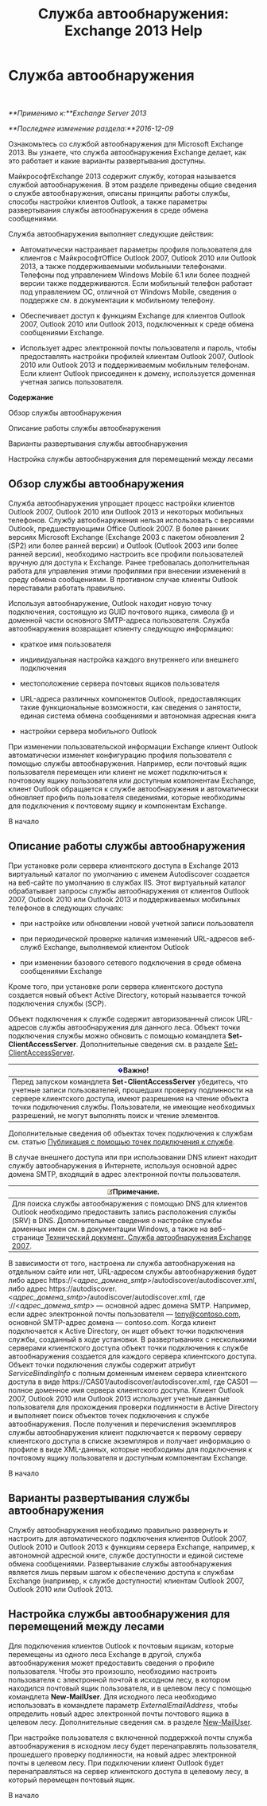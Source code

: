 ﻿---
title: 'Служба автообнаружения: Exchange 2013 Help'
TOCTitle: Служба автообнаружения
ms:assetid: b03c0f21-cbc2-4be8-ad03-73a7dac16ffc
ms:mtpsurl: https://technet.microsoft.com/ru-ru/library/Bb124251(v=EXCHG.150)
ms:contentKeyID: 50556469
ms.date: 04/30/2018
mtps_version: v=EXCHG.150
ms.translationtype: HT
---

# Служба автообнаружения

 

_**Применимо к:**Exchange Server 2013_

_**Последнее изменение раздела:**2016-12-09_

Ознакомьтесь со службой автообнаружения для Microsoft Exchange 2013. Вы узнаете, что служба автообнаружения Exchange делает, как это работает и какие варианты развертывания доступны.

МайкрософтExchange 2013 содержит службу, которая называется службой автообнаружения. В этом разделе приведены общие сведения о службе автообнаружения, описаны принципы работы службы, способы настройки клиентов Outlook, а также параметры развертывания службы автообнаружения в среде обмена сообщениями.

Служба автообнаружения выполняет следующие действия:

  - Автоматически настраивает параметры профиля пользователя для клиентов с МайкрософтOffice Outlook 2007, Outlook 2010 или Outlook 2013, а также поддерживаемыми мобильными телефонами. Телефоны под управлением Windows Mobile 6.1 или более поздней версии также поддерживаются. Если мобильный телефон работает под управлением ОС, отличной от Windows Mobile, сведения о поддержке см. в документации к мобильному телефону.

  - Обеспечивает доступ к функциям Exchange для клиентов Outlook 2007, Outlook 2010 или Outlook 2013, подключенных к среде обмена сообщениями Exchange.

  - Использует адрес электронной почты пользователя и пароль, чтобы предоставлять настройки профилей клиентам Outlook 2007, Outlook 2010 или Outlook 2013 и поддерживаемым мобильным телефонам. Если клиент Outlook присоединен к домену, используется доменная учетная запись пользователя.

**Содержание**

Обзор службы автообнаружения

Описание работы службы автообнаружения

Варианты развертывания службы автообнаружения

Настройка службы автообнаружения для перемещений между лесами

## Обзор службы автообнаружения

Служба автообнаружения упрощает процесс настройки клиентов Outlook 2007, Outlook 2010 или Outlook 2013 и некоторых мобильных телефонов. Службу автообнаружения нельзя использовать с версиями Outlook, предшествующими Office Outlook 2007. В более ранних версиях Microsoft Exchange (Exchange 2003 с пакетом обновления 2 (SP2) или более ранней версии) и Outlook (Outlook 2003 или более ранней версии), необходимо настроить все профили пользователей вручную для доступа к Exchange. Ранее требовалась дополнительная работа для управления этими профилями при внесении изменений в среду обмена сообщениями. В противном случае клиенты Outlook переставали работать правильно.

Используя автообнаружение, Outlook находит новую точку подключения, состоящую из GUID почтового ящика, символа @ и доменной части основного SMTP-адреса пользователя. Служба автообнаружения возвращает клиенту следующую информацию:

  - краткое имя пользователя

  - индивидуальная настройка каждого внутреннего или внешнего подключения

  - местоположение сервера почтовых ящиков пользователя

  - URL-адреса различных компонентов Outlook, предоставляющих такие функциональные возможности, как сведения о занятости, единая система обмена сообщениями и автономная адресная книга

  - настройки сервера мобильного Outlook

При изменении пользовательской информации Exchange клиент Outlook автоматически изменяет конфигурацию профиля пользователя с помощью службы автообнаружения. Например, если почтовый ящик пользователя перемещен или клиент не может подключиться к почтовому ящику пользователя или доступным компонентам Exchange, клиент Outlook обращается к службе автообнаружения и автоматически обновляет профиль пользователя сведениями, которые необходимы для подключения к почтовому ящику и компонентам Exchange.

В начало

## Описание работы службы автообнаружения

При установке роли сервера клиентского доступа в Exchange 2013 виртуальный каталог по умолчанию с именем Autodiscover создается на веб-сайте по умолчанию в службах IIS. Этот виртуальный каталог обрабатывает запросы службы автообнаружения от клиентов Outlook 2007, Outlook 2010 или Outlook 2013 и поддерживаемых мобильных телефонов в следующих случаях:

  - при настройке или обновлении новой учетной записи пользователя

  - при периодической проверке наличия изменений URL-адресов веб-служб Exchange, выполняемой клиентом Outlook

  - при изменении базового сетевого подключения в среде обмена сообщениями Exchange

Кроме того, при установке роли сервера клиентского доступа создается новый объект Active Directory, который называется точкой подключения службы (SCP).

Объект подключения к службе содержит авторизованный список URL-адресов службы автообнаружения для данного леса. Объект точки подключения службы можно обновить с помощью командлета **Set-ClientAccessServer**. Дополнительные сведения см. в разделе [Set-ClientAccessServer](https://technet.microsoft.com/ru-ru/library/bb125157\(v=exchg.150\)).

<table>
<thead>
<tr class="header">
<th><img src="images/Dd876857.important(EXCHG.150).gif" title="Важно" alt="Важно" />Важно!</th>
</tr>
</thead>
<tbody>
<tr class="odd">
<td>Перед запуском командлета <strong>Set-ClientAccessServer</strong> убедитесь, что учетные записи пользователей, прошедших проверку подлинности на сервере клиентского доступа, имеют разрешения на чтение объекта точки подключения службы. Пользователи, не имеющие необходимых разрешений, не могут выполнять поиск и чтение элементов.</td>
</tr>
</tbody>
</table>


Дополнительные сведения об объектах точек подключения к службам см. статью [Публикация с помощью точек подключения к службе](https://go.microsoft.com/fwlink/p/?linkid=72744).

В случае внешнего доступа или при использовании DNS клиент находит службу автообнаружения в Интернете, используя основной адрес домена SMTP, входящий в адрес электронной почты пользователя.

<table>
<thead>
<tr class="header">
<th><img src="images/JJ126620.note(EXCHG.150).gif" title="Примечание" alt="Примечание" />Примечание.</th>
</tr>
</thead>
<tbody>
<tr class="odd">
<td>Для поиска службы автообнаружения с помощью DNS для клиентов Outlook необходимо предоставить запись расположения службы (SRV) в DNS. Дополнительные сведения о настройке службы доменных имен см. в документации Windows, а также на веб-странице <a href="https://go.microsoft.com/fwlink/p/?linkid=85214">Технический документ. Служба автообнаружения Exchange 2007</a>.</td>
</tr>
</tbody>
</table>


В зависимости от того, настроена ли служба автообнаружения на отдельном сайте или нет, URL-адресом службы автообнаружения будет либо адрес https://\<*адрес\_домена\_smtp*\>/autodiscover/autodiscover.xml, либо адрес https://autodiscover.\<*адрес\_домена\_smtp*\>/autodiscover/autodiscover.xml, где ://\<*адрес\_домена\_smtp*\> — основной адрес домена SMTP. Например, если адрес электронной почты пользователя — tony@contoso.com, основной SMTP-адрес домена — contoso.com. Когда клиент подключается к Active Directory, он ищет объект точки подключения службы, созданный в ходе установки. В развертываниях с несколькими серверами клиентского доступа объект точки подключения к службе автообнаружения создается для каждого сервера клиентского доступа. Объект точки подключения службы содержит атрибут *ServiceBindingInfo* с полным доменным именем сервера клиентского доступа в виде https://CAS01/autodiscover/autodiscover.xml, где CAS01 — полное доменное имя сервера клиентского доступа. Клиент Outlook 2007, Outlook 2010 или Outlook 2013 использует учетные данные пользователя для прохождения проверки подлинности в Active Directory и выполняет поиск объектов точек подключения к службе автообнаружения. После получения и перечисления экземпляров службы автообнаружения клиент подключается к первому серверу клиентского доступа в списке экземпляров и получает информацию о профиле в виде XML-данных, которые необходимы для подключения к почтовому ящику пользователя и доступным компонентам Exchange.

В начало

## Варианты развертывания службы автообнаружения

Службу автообнаружения необходимо правильно развернуть и настроить для автоматического подключения клиентов Outlook 2007, Outlook 2010 и Outlook 2013 к функциям сервера Exchange, например, к автономной адресной книге, службе доступности и единой системе обмена сообщениями. Развертывание службы автообнаружения является лишь первым шагом к обеспечению доступа к службам Exchange (например, к службе доступности) клиентам Outlook 2007, Outlook 2010 или Outlook 2013.

## Настройка службы автообнаружения для перемещений между лесами

Для подключения клиентов Outlook к почтовым ящикам, которые перемещены из одного леса Exchange в другой, служба автообнаружения может предоставить сведения о профиле пользователя. Чтобы это произошло, необходимо настроить пользователя с электронной почтой в исходном лесу, в котором находился почтовый ящик пользователя, и в целевом лесу с помощью командлета **New-MailUser**. Для исходного леса необходимо использовать в командлете параметр *ExternalEmailAddress*, чтобы определить новый адрес электронной почты почтового ящика в целевом лесу. Дополнительные сведения см. в разделе [New-MailUser](https://technet.microsoft.com/ru-ru/library/aa996335\(v=exchg.150\)).

При настройке пользователя с включенной поддержкой почты служба автообнаружения в исходном лесу будет перенаправлять пользователя, прошедшего проверку подлинности, на новый адрес электронной почты в целевом лесу. При подключении клиент Outlook будет перенаправляться на сервер клиентского доступа в целевому лесу, в который перемещен почтовый ящик.

В начало

